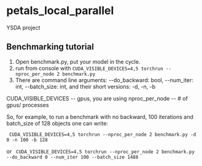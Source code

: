 # petals_local_parallel
YSDA project


## Benchmarking tutorial

1. Open benchmark.py, put your model in the cycle. 
2. run from console with ```CUDA_VISIBLE_DEVICES=4,5 torchrun --nproc_per_node 2 benchmark.py```
3. There are command line arguments: --do_backward: bool, --num_iter: int, --batch_size: int, 
and their short versions: -d, -n, -b

CUDA_VISIBLE_DEVICES -- gpus, you are using
nproc_per_node       -- # of gpus/ processes

So, for example, to run a benchmark with no backward, 100 iterations and batch_size of 128 objects 
one can write: 

``` CUDA_VISIBLE_DEVICES=4,5 torchrun --nproc_per_node 2 benchmark.py -d 0 -n 100 -b 128```

or ``` CUDA_VISIBLE_DEVICES=4,5 torchrun --nproc_per_node 2 benchmark.py --do_backward 0 --num_iter 100 --batch_size 1488```
